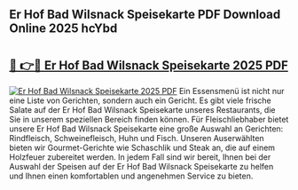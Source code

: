 ## Er Hof Bad Wilsnack Speisekarte PDF Download Online 2025 hcYbd

# <h2><a href="http://gc8aaw7.nevu.top/?p=Er+Hof+Bad+Wilsnack+Speisekarte">🔗 👉🔴 Er Hof Bad Wilsnack Speisekarte 2025 PDF</a></h2>

[![Er Hof Bad Wilsnack Speisekarte 2025 PDF](https://i.imgur.com/dBaPXMq.png)](http://gc8aaw7.nevu.top/?p=Er+Hof+Bad+Wilsnack+Speisekarte)
Ein Essensmenü ist nicht nur eine Liste von Gerichten, sondern auch ein Gericht. Es gibt viele frische Salate auf der Er Hof Bad Wilsnack Speisekarte unseres Restaurants, die Sie in unserem speziellen Bereich finden können. Für Fleischliebhaber bietet unsere Er Hof Bad Wilsnack Speisekarte eine große Auswahl an Gerichten: Rindfleisch, Schweinefleisch, Huhn und Fisch. Unseren Auserwählten bieten wir Gourmet-Gerichte wie Schaschlik und Steak an, die auf einem Holzfeuer zubereitet werden. In jedem Fall sind wir bereit, Ihnen bei der Auswahl der Speisen auf der Er Hof Bad Wilsnack Speisekarte zu helfen und Ihnen einen komfortablen und angenehmen Service zu bieten.
